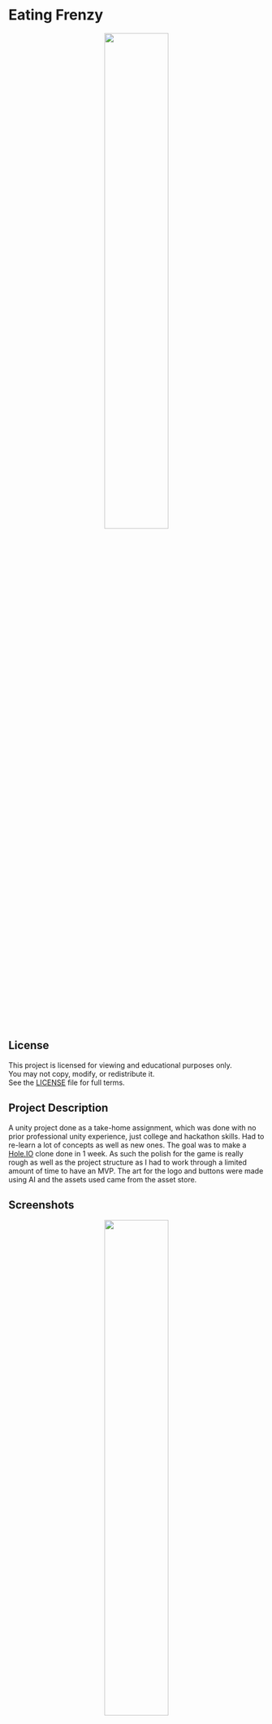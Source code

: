 # Eating Frenzy

<p align="center">
  <img src="https://github.com/user-attachments/assets/3e3ba352-ae5a-4c83-a656-40a27736126d" width=50% height=50%>
</p>

## License

This project is licensed for viewing and educational purposes only.  
You may not copy, modify, or redistribute it.  
See the [LICENSE](LICENSE) file for full terms.

## Project Description
A unity project done as a take-home assignment, which was done with no prior professional unity experience, just college and hackathon skills. Had to re-learn a lot of concepts as well as new ones.
The goal was to make a [Hole.IO](https://play.google.com/store/apps/details?id=io.voodoo.holeio&pli=1) clone done in 1 week. As such the polish for the game is really rough as well as the project structure as I had to work through a limited amount of time to have an MVP.
The art for the logo and buttons were made using AI and the assets used came from the asset store.

## Screenshots
<p align="center">
  <img src="https://github.com/user-attachments/assets/dacdbb73-14b3-4802-ad96-7a2f070ed061" width=50% height=50%> <img src="https://github.com/user-attachments/assets/87b36f39-af75-4395-85b0-bca3cb3ce887" width=50% height=50%> <img src="https://github.com/user-attachments/assets/e748843b-568f-406a-a127-cb0bbe667632" width=50% height=50%>
</p>
